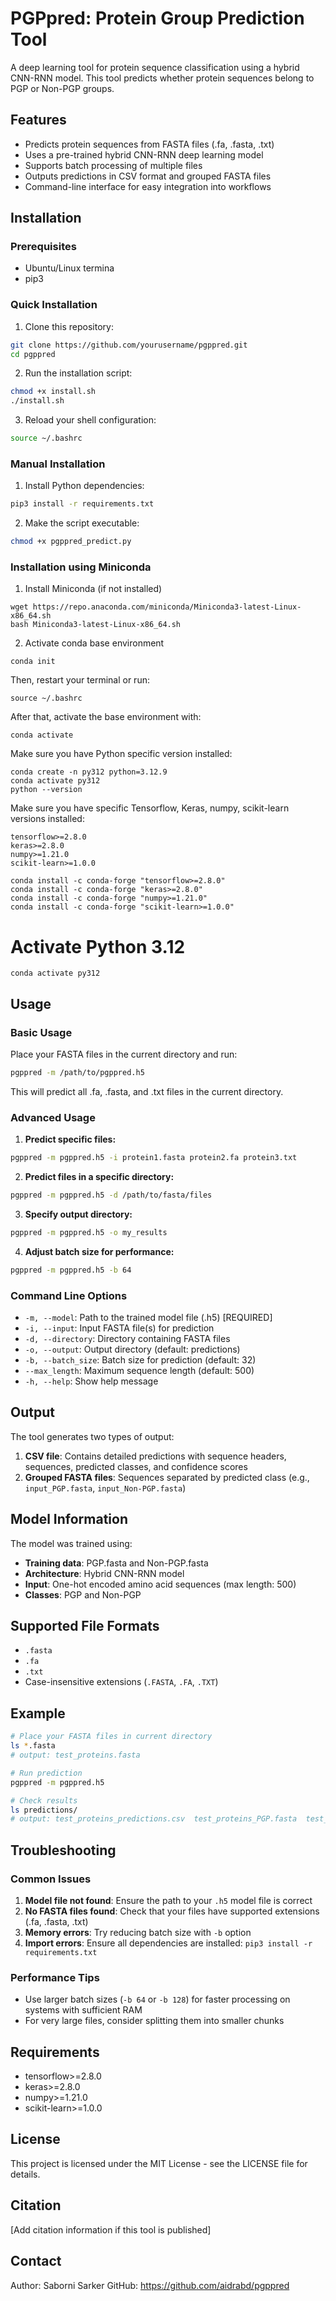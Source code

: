 # PGPpred: Protein Group Prediction Tool

A deep learning tool for protein sequence classification using a hybrid CNN-RNN model. This tool predicts whether protein sequences belong to PGP or Non-PGP groups.

## Features

- Predicts protein sequences from FASTA files (.fa, .fasta, .txt)
- Uses a pre-trained hybrid CNN-RNN deep learning model
- Supports batch processing of multiple files
- Outputs predictions in CSV format and grouped FASTA files
- Command-line interface for easy integration into workflows

## Installation

### Prerequisites

- Ubuntu/Linux termina
- pip3

### Quick Installation

1. Clone this repository:
```bash
git clone https://github.com/yourusername/pgppred.git
cd pgppred
```

2. Run the installation script:
```bash
chmod +x install.sh
./install.sh
```

3. Reload your shell configuration:
```bash
source ~/.bashrc
```

### Manual Installation

1. Install Python dependencies:
```bash
pip3 install -r requirements.txt
```

2. Make the script executable:
```bash
chmod +x pgppred_predict.py
```

### Installation using Miniconda

1. Install  Miniconda (if not installed)
```
wget https://repo.anaconda.com/miniconda/Miniconda3-latest-Linux-x86_64.sh
bash Miniconda3-latest-Linux-x86_64.sh
```
2. Activate conda base environment
```
conda init
```
Then, restart your terminal or run:
```
source ~/.bashrc
```
After that, activate the base environment with:
```
conda activate
```
Make sure you have Python specific version installed:
```
conda create -n py312 python=3.12.9
conda activate py312
python --version
```
Make sure you have specific Tensorflow, Keras, numpy, scikit-learn versions installed:
```
tensorflow>=2.8.0
keras>=2.8.0
numpy>=1.21.0
scikit-learn>=1.0.0

conda install -c conda-forge "tensorflow>=2.8.0"
conda install -c conda-forge "keras>=2.8.0"
conda install -c conda-forge "numpy>=1.21.0"
conda install -c conda-forge "scikit-learn>=1.0.0"
```

# Activate Python 3.12
```
conda activate py312
```

## Usage

### Basic Usage

Place your FASTA files in the current directory and run:

```bash
pgppred -m /path/to/pgppred.h5
```

This will predict all .fa, .fasta, and .txt files in the current directory.

### Advanced Usage

1. **Predict specific files:**
```bash
pgppred -m pgppred.h5 -i protein1.fasta protein2.fa protein3.txt
```

2. **Predict files in a specific directory:**
```bash
pgppred -m pgppred.h5 -d /path/to/fasta/files
```

3. **Specify output directory:**
```bash
pgppred -m pgppred.h5 -o my_results
```

4. **Adjust batch size for performance:**
```bash
pgppred -m pgppred.h5 -b 64
```

### Command Line Options

- `-m, --model`: Path to the trained model file (.h5) [REQUIRED]
- `-i, --input`: Input FASTA file(s) for prediction
- `-d, --directory`: Directory containing FASTA files
- `-o, --output`: Output directory (default: predictions)
- `-b, --batch_size`: Batch size for prediction (default: 32)
- `--max_length`: Maximum sequence length (default: 500)
- `-h, --help`: Show help message

## Output

The tool generates two types of output:

1. **CSV file**: Contains detailed predictions with sequence headers, sequences, predicted classes, and confidence scores
2. **Grouped FASTA files**: Sequences separated by predicted class (e.g., `input_PGP.fasta`, `input_Non-PGP.fasta`)

## Model Information

The model was trained using:
- **Training data**: PGP.fasta and Non-PGP.fasta
- **Architecture**: Hybrid CNN-RNN model
- **Input**: One-hot encoded amino acid sequences (max length: 500)
- **Classes**: PGP and Non-PGP

## Supported File Formats

- `.fasta`
- `.fa`
- `.txt`
- Case-insensitive extensions (`.FASTA`, `.FA`, `.TXT`)

## Example

```bash
# Place your FASTA files in current directory
ls *.fasta
# output: test_proteins.fasta

# Run prediction
pgppred -m pgppred.h5

# Check results
ls predictions/
# output: test_proteins_predictions.csv  test_proteins_PGP.fasta  test_proteins_Non-PGP.fasta
```

## Troubleshooting

### Common Issues

1. **Model file not found**: Ensure the path to your `.h5` model file is correct
2. **No FASTA files found**: Check that your files have supported extensions (.fa, .fasta, .txt)
3. **Memory errors**: Try reducing batch size with `-b` option
4. **Import errors**: Ensure all dependencies are installed: `pip3 install -r requirements.txt`

### Performance Tips

- Use larger batch sizes (`-b 64` or `-b 128`) for faster processing on systems with sufficient RAM
- For very large files, consider splitting them into smaller chunks

## Requirements

- tensorflow>=2.8.0
- keras>=2.8.0
- numpy>=1.21.0
- scikit-learn>=1.0.0

## License

This project is licensed under the MIT License - see the LICENSE file for details.

## Citation

[Add citation information if this tool is published]

## Contact

Author: Saborni Sarker
GitHub: https://github.com/aidrabd/pgppred
